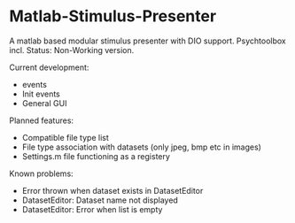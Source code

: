 # Matlab-Stimulus-Presenter
A matlab based modular stimulus presenter with DIO support. Psychtoolbox incl.
Status: Non-Working version.

Current development:
- events
- Init events
- General GUI

Planned features:
- Compatible file type list 
- File type association with datasets (only jpeg, bmp etc in images)
- Settings.m file functioning as a registery

Known problems:
- Error thrown when dataset exists in DatasetEditor
- DatasetEditor: Dataset name not displayed
- DatasetEditor: Error when list is empty